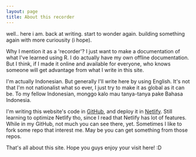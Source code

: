 ```yaml
---
layout: page
title: About this recorder
---
```


well.. here i am. back at writing. start to wonder again. building something again with more curiousity (i hope).

Why I mention it as a 'recorder'? 
I just want to make a documentation of what I've learned using R. I do actually have my own offline documentation. But I think, if I made it online and available for everyone, who knows someone will get advantage from what I write in this site.

I'm actually Indonesian. But generally I'll write here by using English. It's not that I'm not nationalist what so ever, I just try to make it as global as it can be. To my fellow Indonesian, monggo kalo mau tanya-tanya pake Bahasa Indonesia.

I'm writing this website's code in [GitHub](https://github.com/duniatri/codes), and deploy it in [Netlify](https://www.netlify.com). Still learning to optimize Netlify tho, since I read that Netlify has lot of features. While in my GitHub, not much you can see there, yet. Sometimes I like to fork some repo that interest me. May be you can get something from those repos.

That's all about this site. Hope you guys enjoy your visit here! :D
